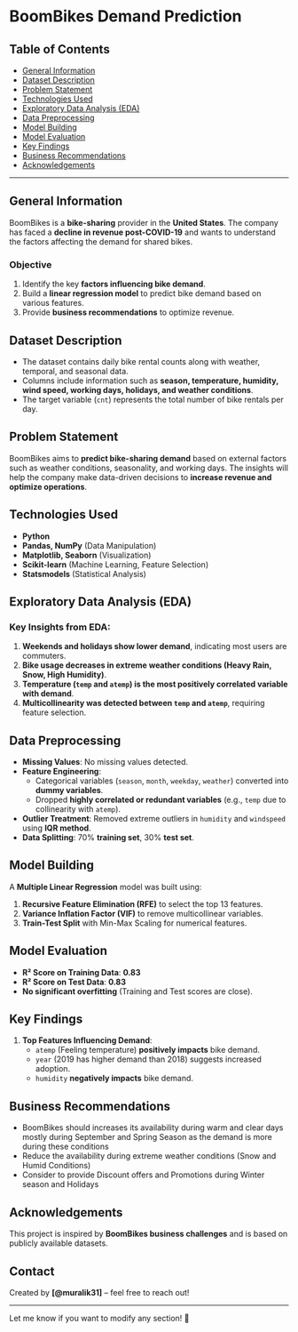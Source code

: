 # BoomBikes Demand Prediction

## Table of Contents
* [General Information](#general-information)
* [Dataset Description](#dataset-description)
* [Problem Statement](#problem-statement)
* [Technologies Used](#technologies-used)
* [Exploratory Data Analysis (EDA)](#exploratory-data-analysis-eda)
* [Data Preprocessing](#data-preprocessing)
* [Model Building](#model-building)
* [Model Evaluation](#model-evaluation)
* [Key Findings](#key-findings)
* [Business Recommendations](#business-recommendations)
* [Acknowledgements](#acknowledgements)

---

## General Information
BoomBikes is a **bike-sharing** provider in the **United States**. The company has faced a **decline in revenue post-COVID-19** and wants to understand the factors affecting the demand for shared bikes.

### **Objective**
1. Identify the key **factors influencing bike demand**.
2. Build a **linear regression model** to predict bike demand based on various features.
3. Provide **business recommendations** to optimize revenue.

## Dataset Description
- The dataset contains daily bike rental counts along with weather, temporal, and seasonal data.
- Columns include information such as **season, temperature, humidity, wind speed, working days, holidays, and weather conditions**.
- The target variable (`cnt`) represents the total number of bike rentals per day.

## Problem Statement
BoomBikes aims to **predict bike-sharing demand** based on external factors such as weather conditions, seasonality, and working days. The insights will help the company make data-driven decisions to **increase revenue and optimize operations**.

## Technologies Used
- **Python**
- **Pandas, NumPy** (Data Manipulation)
- **Matplotlib, Seaborn** (Visualization)
- **Scikit-learn** (Machine Learning, Feature Selection)
- **Statsmodels** (Statistical Analysis)

## Exploratory Data Analysis (EDA)
### Key Insights from EDA:
1. **Weekends and holidays show lower demand**, indicating most users are commuters.
2. **Bike usage decreases in extreme weather conditions (Heavy Rain, Snow, High Humidity)**.
3. **Temperature (`temp` and `atemp`) is the most positively correlated variable with demand**.
4. **Multicollinearity was detected between `temp` and `atemp`**, requiring feature selection.

## Data Preprocessing
- **Missing Values**: No missing values detected.
- **Feature Engineering**:
  - Categorical variables (`season`, `month`, `weekday`, `weather`) converted into **dummy variables**.
  - Dropped **highly correlated or redundant variables** (e.g., `temp` due to collinearity with `atemp`).
- **Outlier Treatment**: Removed extreme outliers in `humidity` and `windspeed` using **IQR method**.
- **Data Splitting**: 70% **training set**, 30% **test set**.

## Model Building
A **Multiple Linear Regression** model was built using:
1. **Recursive Feature Elimination (RFE)** to select the top 13 features.
2. **Variance Inflation Factor (VIF)** to remove multicollinear variables.
3. **Train-Test Split** with Min-Max Scaling for numerical features.

## Model Evaluation
- **R² Score on Training Data**: **0.83**
- **R² Score on Test Data**: **0.83**
- **No significant overfitting** (Training and Test scores are close).

## Key Findings
1. **Top Features Influencing Demand**:
   - `atemp` (Feeling temperature) **positively impacts** bike demand.
   - `year` (2019 has higher demand than 2018) suggests increased adoption.
   - `humidity` **negatively impacts** bike demand.

## Business Recommendations
- BoomBikes should increases its availability during warm and clear days mostly during September and Spring Season as the demand is more during these conditions
- Reduce the availability during extreme weather conditions (Snow and Humid Conditions)
- Consider to provide Discount offers and Promotions during Winter season and Holidays

## Acknowledgements
This project is inspired by **BoomBikes business challenges** and is based on publicly available datasets.

## Contact
Created by **[@muralik31]** – feel free to reach out!

---

Let me know if you want to modify any section! 🚀
